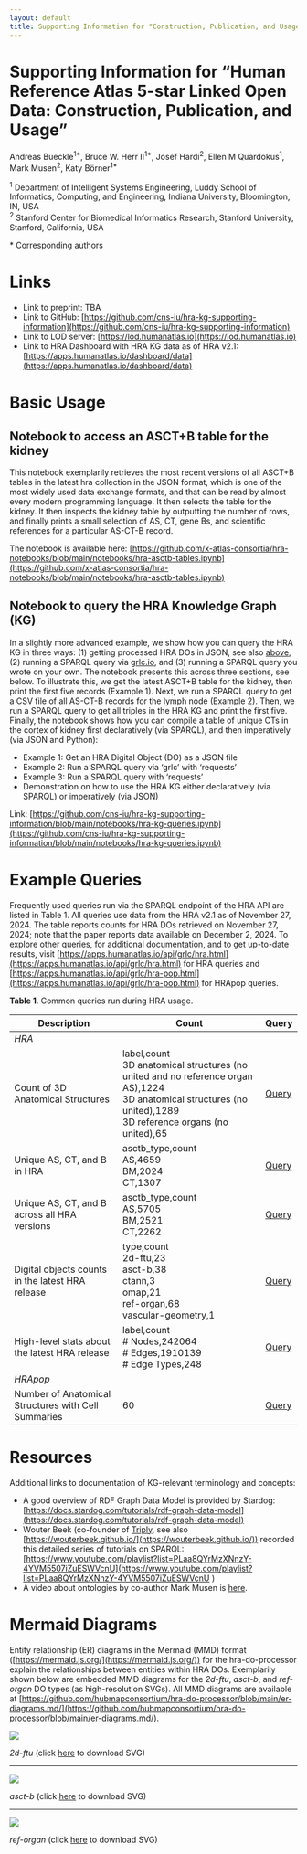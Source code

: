 ```yaml
---
layout: default
title: Supporting Information for "Construction, Publication, and Usage of the Human Reference Atlas Knowledge Graph for 5-Star Linked Open Data"
---
```


# Supporting Information for “Human Reference Atlas 5-star Linked Open Data: Construction, Publication, and Usage”

Andreas Bueckle<sup>1*</sup>, Bruce W. Herr II<sup>1*</sup>, Josef Hardi<sup>2</sup>, Ellen M Quardokus<sup>1</sup>, Mark Musen<sup>2</sup>, Katy Börner<sup>1\*</sup>

<sup>1</sup> Department of Intelligent Systems Engineering, Luddy School of Informatics, Computing, and Engineering, Indiana University, Bloomington, IN, USA\
<sup>2</sup> Stanford Center for Biomedical Informatics Research, Stanford University, Stanford, California, USA

\* Corresponding authors

# Links

- Link to preprint: TBA
- Link to GitHub: [https://github.com/cns-iu/hra-kg-supporting-information](https://github.com/cns-iu/hra-kg-supporting-information)
- Link to LOD server: [https://lod.humanatlas.io](https://lod.humanatlas.io)
- Link to HRA Dashboard with HRA KG data as of HRA v2.1: [https://apps.humanatlas.io/dashboard/data](https://apps.humanatlas.io/dashboard/data)

# Basic Usage

## Notebook to access an ASCT+B table for the kidney

This notebook exemplarily retrieves the most recent versions of all ASCT+B tables in the latest hra collection in the JSON format, which is one of the most widely used data exchange formats, and that can be read by almost every modern programming language. It then selects the table for the kidney. It then inspects the kidney table by outputting the number of rows, and finally prints a small selection of AS, CT, gene Bs, and scientific references for a particular AS-CT-B record. 

The notebook is available here: [https://github.com/x-atlas-consortia/hra-notebooks/blob/main/notebooks/hra-asctb-tables.ipynb](https://github.com/x-atlas-consortia/hra-notebooks/blob/main/notebooks/hra-asctb-tables.ipynb)

## Notebook to query the HRA Knowledge Graph (KG) 

In a slightly more advanced example, we show how you can query the HRA KG in three ways: (1) getting processed HRA DOs in JSON, see also [above](#notebook-to-access-an-asctb-table-for-the-kidney), (2) running a SPARQL query via [grlc.io](https://grlc.io/), and (3) running a SPARQL query you wrote on your own. The notebook presents this across three sections, see below. To illustrate this, we get the latest ASCT+B table for the kidney, then print the first five records (Example 1). Next, we run a SPARQL query to get a CSV file of all AS-CT-B records for the lymph node (Example 2). Then, we run a SPARQL query to get all triples in the HRA KG and print the first five. Finally, the notebook shows how you can compile a table of unique CTs in the cortex of kidney first declaratively (via SPARQL), and then imperatively (via JSON and  Python):

- Example 1: Get an HRA Digital Object (DO) as a JSON file
- Example 2: Run a SPARQL query via ‘grlc’ with ‘requests’
- Example 3: Run a SPARQL query with ‘requests’
- Demonstration on how to use the HRA KG either declaratively (via SPARQL) or imperatively (via JSON)

Link: [https://github.com/cns-iu/hra-kg-supporting-information/blob/main/notebooks/hra-kg-queries.ipynb](https://github.com/cns-iu/hra-kg-supporting-information/blob/main/notebooks/hra-kg-queries.ipynb)

# Example Queries

Frequently used queries run via the SPARQL endpoint of the HRA API are listed in Table 1. All queries use data from the HRA v2.1 as of November 27, 2024. The table reports counts for HRA DOs retrieved on November 27, 2024; note that the paper reports data available on December 2, 2024. To explore other queries, for additional documentation, and to get up-to-date results, visit [https://apps.humanatlas.io/api/grlc/hra.html](https://apps.humanatlas.io/api/grlc/hra.html) for HRA queries and [https://apps.humanatlas.io/api/grlc/hra-pop.html](https://apps.humanatlas.io/api/grlc/hra-pop.html) for HRApop queries.

**Table 1**. Common queries run during HRA usage. 

| Description                                         	| Count                                                                                                                                                                 	| Query 	|  
|-----------------------------------------------------	|-----------------------------------------------------------------------------------------------------------------------------------------------------------------------	|-------	|
| *HRA*                                                 	|                                                                                                                                                                       	|       	|  
| Count of 3D Anatomical Structures                   	| label,count<br>3D anatomical structures (no united and no reference organ AS),1224<br>3D anatomical structures (no united),1289<br>3D reference organs (no united),65 	| [Query](https://apps.humanatlas.io/api/grlc/hra.html#get-/as-3d-counts) 	| 
| Unique AS, CT, and B in HRA                         	| asctb_type,count<br>AS,4659<br>BM,2024<br>CT,1307                                                                                                                     	| [Query](https://apps.humanatlas.io/api/grlc/hra.html#get-/as-ct-b-counts) 	|   
| Unique AS, CT, and B across all HRA versions        	| asctb_type,count<br>AS,5705<br>BM,2521<br>CT,2262                                                                                                                     	| [Query](https://apps.humanatlas.io/api/grlc/hra.html#get-/as-ct-b-counts-all-versions) 	| 
| Digital objects counts in the latest HRA release    	| type,count<br>2d-ftu,23<br>asct-b,38<br>ctann,3<br>omap,21<br>ref-organ,68<br>vascular-geometry,1                                                                     	| [Query](https://apps.humanatlas.io/api/grlc/hra.html#get-/digital-object-count) 	| 
| High-level stats about the latest HRA release       	| label,count<br># Nodes,242064<br># Edges,1910139<br># Edge Types,248                                                                                                  	| [Query](https://apps.humanatlas.io/api/grlc/hra.html#get-/high-level-stats) 	| 
| *HRApop*                                              	|                                                                                                                                                                       	|       	|
| Number of Anatomical Structures with Cell Summaries 	| 60                                                                                                                                                                    	| [Query](https://apps.humanatlas.io/api/grlc/hra-pop.html#get-/as-count) 	|

# Resources
Additional links to documentation of KG-relevant terminology and concepts:

- A good overview of RDF Graph Data Model is provided by Stardog: [https://docs.stardog.com/tutorials/rdf-graph-data-model](https://docs.stardog.com/tutorials/rdf-graph-data-model)
- Wouter Beek (co-founder of [Triply](https://triply.cc/en-US), see also [https://wouterbeek.github.io/](https://wouterbeek.github.io/)) recorded this detailed series of tutorials on SPARQL: [https://www.youtube.com/playlist?list=PLaa8QYrMzXNnzY-4YVM5507iZuESWVcnU](https://www.youtube.com/playlist?list=PLaa8QYrMzXNnzY-4YVM5507iZuESWVcnU )
- A video about ontologies by co-author Mark Musen is [here](https://youtu.be/PrLY3Gzj6w4?si=ToMyiT1ZJLufbxT7).

# Mermaid Diagrams

Entity relationship (ER) diagrams in the Mermaid (MMD) format ([https://mermaid.js.org/](https://mermaid.js.org/)) for the hra-do-processor explain the relationships between entities within HRA DOs. Exemplarily shown below are embedded MMD diagrams for the _2d-ftu_, _asct-b_, and _ref-organ_ DO types (as high-resolution SVGs). All MMD diagrams are available at [https://github.com/hubmapconsortium/hra-do-processor/blob/main/er-diagrams.md/](https://github.com/hubmapconsortium/hra-do-processor/blob/main/er-diagrams.md/).

<img src="https://raw.githubusercontent.com/hubmapconsortium/hra-do-processor/e138a5e639a3e2a39e5117e53f8fef049274b457/docs/er-diagrams/index-1.svg?sanitize=true">

*2d-ftu* (click [here](https://raw.githubusercontent.com/hubmapconsortium/hra-do-processor/e138a5e639a3e2a39e5117e53f8fef049274b457/docs/er-diagrams/index-1.svg) to download SVG)

---

<img src="https://raw.githubusercontent.com/hubmapconsortium/hra-do-processor/e138a5e639a3e2a39e5117e53f8fef049274b457/docs/er-diagrams/index-2.svg?sanitize=true">

*asct-b* (click [here](https://raw.githubusercontent.com/hubmapconsortium/hra-do-processor/e138a5e639a3e2a39e5117e53f8fef049274b457/docs/er-diagrams/index-2.svg) to download SVG)

---

<img src="https://raw.githubusercontent.com/hubmapconsortium/hra-do-processor/e138a5e639a3e2a39e5117e53f8fef049274b457/docs/er-diagrams/index-9.svg?sanitize=true">

*ref-organ* (click [here](https://raw.githubusercontent.com/hubmapconsortium/hra-do-processor/e138a5e639a3e2a39e5117e53f8fef049274b457/docs/er-diagrams/index-9.svg) to download SVG)
